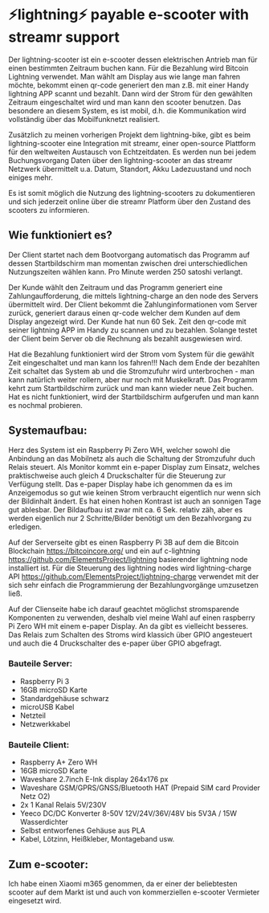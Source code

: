 # ⚡lightning⚡ payable e-scooter with streamr support 

Der lightning-scooter ist ein e-scooter dessen elektrischen Antrieb man für einen bestimmten Zeitraum buchen kann. 
Für die Bezahlung wird Bitcoin Lightning verwendet. Man wählt am Display aus wie lange man fahren möchte, bekommt einen qr-code generiert den man z.B. mit einer Handy lightning APP scannt und bezahlt. Dann wird der Strom für den gewählten Zeitraum eingeschaltet wird und man kann den scooter benutzen. Das besondere an diesem System, es ist mobil, d.h. die Kommunikation wird vollständig über das Mobilfunknetzt realisiert.

Zusätzlich zu meinen vorherigen Projekt dem lightning-bike, gibt es beim lightning-scooter eine Integration mit streamr, einer
open-source Plattform für den weltweiten Austausch von Echtzeitdaten. Es werden nun bei jedem Buchungsvorgang Daten über den
lightning-scooter an das streamr Netzwerk übermittelt u.a. Datum, Standort, Akku Ladezuustand und noch einiges mehr.

Es ist somit möglich die Nutzung des lightning-scooters zu dokumentieren und sich jederzeit online über die streamr Platform über den Zustand des scooters zu informieren.


## Wie funktioniert es?

Der Client startet nach dem Bootvorgang automatisch das Programm auf dessen Startbildschirm man momentan zwischen drei unterschiedlichen Nutzungszeiten wählen kann. Pro Minute werden 250 satoshi verlangt. 

Der Kunde wählt den Zeitraum und das Programm generiert eine Zahlungaufforderung, die mittels lightning-charge an den node des
Servers übermittelt wird. Der Client bekommt die Zahlunginformationen vom Server zurück, generiert daraus einen qr-code welcher
dem Kunden auf dem Display angezeigt wird. Der Kunde hat nun 60 Sek. Zeit den qr-code mit seiner lightning APP im Handy zu scannen
und zu bezahlen. Solange testet der Client beim Server ob die Rechnung als bezahlt ausgewiesen wird.

Hat die Bezahlung funktioniert wird der Strom vom System für die gewählt Zeit eingeschaltet und man kann los fahren!!! 
Nach dem Ende der bezahlten Zeit schaltet das System ab und die Stromzufuhr wird unterbrochen - man kann natürlich weiter rollern,
aber nur noch mit Muskelkraft. Das Programm kehrt zum Startbildschirm zurück und man kann wieder neue Zeit buchen. Hat es nicht 
funktioniert, wird der Startbildschirm aufgerufen und man kann es nochmal probieren.



## Systemaufbau:

Herz des System ist ein Raspberry Pi Zero WH, welcher sowohl die Anbindung an das Mobilnetz als auch die Schaltung der 
Stromzufuhr duch Relais steuert. Als Monitor kommt ein e-paper Display zum Einsatz, welches praktischweise auch gleich 
4 Druckschalter für die Steuerung zur Verfügung stellt. Das e-paper Display habe ich genommen da es im Anzeigemodus so gut wie 
keinen Strom verbraucht eigentlich nur wenn sich der Bildinhalt ändert. Es hat einen hohen Kontrast ist auch an sonnigen Tage gut ablesbar. Der Bildaufbau ist zwar mit ca. 6 Sek. relativ zäh, aber es werden eigenlich nur 2 Schritte/Bilder
benötigt um den Bezahlvorgang zu erledigen.  

Auf der Serverseite gibt es einen Raspberry Pi 3B auf dem die Bitcoin Blockchain https://bitcoincore.org/ und ein auf c-lightning https://github.com/ElementsProject/lightning basierender lightning node installiert ist. Für die Steuerung des lightning nodes wird lightning-charge API https://github.com/ElementsProject/lightning-charge verwendet mit der sich sehr einfach die Programmierung der Bezahlungvorgänge umzusetzen ließ.

Auf der Clienseite habe ich darauf geachtet möglichst stromsparende Komponenten zu verwenden, deshalb viel meine Wahl 
auf einen raspberry Pi Zero WH mit einem e-paper Display. An
da gibt es vielleicht besseres. Das Relais zum Schalten des Stroms wird klassich über GPIO angesteuert und auch die 
4 Druckschalter des e-paper über GPIO abgefragt.

### Bauteile Server:
- Raspberry Pi 3
- 16GB microSD Karte
- Standardgehäuse schwarz
- microUSB Kabel
- Netzteil
- Netzwerkkabel

### Bauteile Client:
- Raspberry A+ Zero WH
- 16GB microSD Karte
- Waveshare 2.7inch E-Ink display 264x176 px 
- Waveshare GSM/GPRS/GNSS/Bluetooth HAT (Prepaid SIM card Provider Netz O2)
- 2x 1 Kanal Relais 5V/230V
- Yeeco DC/DC Konverter 8-50V 12V/24V/36V/48V bis 5V3A / 15W Wasserdichter
- Selbst entworfenes Gehäuse aus PLA
- Kabel, Lötzinn, Heißkleber, Montageband usw.


## Zum e-scooter:

Ich habe einen Xiaomi m365 genommen, da er einer der beliebtesten scooter auf dem Markt ist und auch von kommerziellen e-scooter Vermieter eingesetzt wird.    





